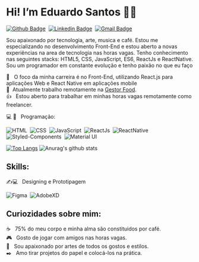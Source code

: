 # Hi! I’m Eduardo Santos 🚀🚀

[![Github Badge](https://img.shields.io/badge/-Github-242A2D?style=flat&logo=Github&logoColor=white&link=https://github.com/edufsantos)](https://github.com/edufsantos)&nbsp;
[![Linkedin Badge](https://img.shields.io/badge/-LinkedIn-0077B5?style=flat&logo=Linkedin&logoColor=white&link=https://www.linkedin.com/in/eduardo-santos-939063195)](https://www.linkedin.com/in/eduardo-santos-939063195/)&nbsp;
[![Gmail Badge](https://img.shields.io/badge/-Gmail-c5392a?style=flat&logo=Gmail&logoColor=white&link=mailto:rbritox.js@gmail.com)](mailto:rbritox.js@gmail.com)&nbsp;


Sou apaixonado por tecnologia, arte, musica e café. Estou me especializando no desenvolvimento Front-End e estou aberto a novas experiências na area de tecnologia nas horas vagas. Tenho conhecimento nas seguintes stacks: HTML5, CSS, JavaScript, ES6, ReactJs e ReactNative. Sou um programador em constante evolução e tenho paixão no que eu faço

📱 &nbsp; O foco da minha carreira é no Front-End, utilizando React.js para aplicações Web e React Native em aplicações mobile<br/>
💼 &nbsp;Atualmente trabalho remotamente na [Gestor Food](https://gestorfood.com/).<br/>
👍 &nbsp; Estou aberto para trabalhar em minhas horas vagas remotamente como freelancer.<br/>

💻 📱 &nbsp; Programação: <br/>

![HTML](https://img.shields.io/badge/-HTML-E44D25?style=flat&logoColor=fff&logo=html5)&nbsp;
![CSS](https://img.shields.io/badge/-CSS-254DE6?style=flat&logoColor=fff&logo=css3)&nbsp;
![JavaScript](https://img.shields.io/badge/-JavaScript-FF0000?style=flat&logoColor=fff&logo=javascript)&nbsp;
![ReactJs](https://img.shields.io/badge/-React.js-18BCEE?style=flat&logoColor=fff&logo=react)&nbsp;
![ReactNative](https://img.shields.io/badge/-React_Native-18BCEE?style=flat&logoColor=fff&logo=react)&nbsp;<br/>
![Styled-Components](https://img.shields.io/badge/-Styled_Components-DB9A64?style=flat&logoColor=fff&logo=styled-components)&nbsp;
![Material UI](https://img.shields.io/badge/-Material_Ui-254DE6?style=flat&logoColor=fff&logo=material-ui)&nbsp;

[![Top Langs](https://github-readme-stats.vercel.app/api/top-langs/?username=edufsantos&layout=compact)](https://github.com/edufsantos/github-readme-stats)
![Anurag's github stats](https://github-readme-stats.vercel.app/api?username=edufsantos&show_icons=true&theme=default)

## Skills:

✍💻 &nbsp; Designing e Prototipagem<br/>

![Figma](https://img.shields.io/badge/-Figma-fafafa?style=flat&logoColor=figma&logo=figma)&nbsp;
![AdobeXD](https://img.shields.io/badge/-Adobe_XD-fafafa?style=flat&logoColor=adobe-xd&logo=adobe-xd)&nbsp;

## Curiozidades sobre mim:

☕ &nbsp; 75% do meu corpo e minha alma são constituidos por café. <br/>
🎮 &nbsp; Gosto de jogar com amigos nas horas vagas.<br/>
🎨  &nbsp; Sou apaixonado por artes de todos os gostos e estilos.<br/>
✒️ &nbsp; Amo tirar projetos do papel e colocá-los na prática. 


